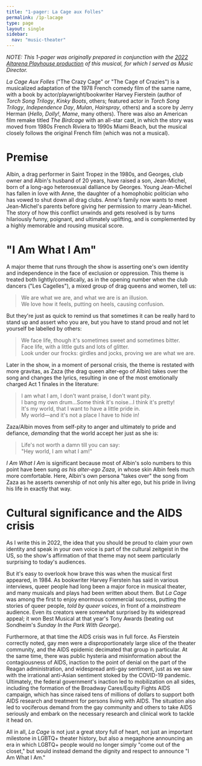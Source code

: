```yaml
---
title: "1-pager: La Cage aux Folles"
permalink: /1p-lacage
type: page
layout: single
sidebar:
  nav: "music-theater"
---
```


_NOTE: This 1-pager was originally prepared in conjunction with the
[2022 Altarena Playhouse production](https://altarena.org) of this
musical, for which I served as Music Director._

_La Cage Aux Folles_ ("The Crazy Cage" or "The Cage of Crazies")
is a musicalized adaptation of the 1978
French comedy film of the same name,
with a book by actor/playwright/bookwriter Harvey Fierstein (author of
_Torch
Song Trilogy_, _Kinky Boots_, others; featured actor in _Torch Song Trilogy_,
_Independence Day_, _Mulan_, _Hairspray_, others) and a score by Jerry Herman
(_Hello, Dolly!_, _Mame_, many others).  There was also an American
film remake titled _The Birdcage_ with an all-star cast, in which the
story was moved from 1980s French Riviera to 1990s Miami Beach, but
the musical closely follows the original French film (which was not a musical).

# Premise

Albin, a drag performer in Saint Tropez in the 1980s, and Georges,
club owner and Albin's husband
of 20 years, have raised a son, Jean-Michel, born of a long-ago heterosexual
dalliance by Georges.
Young Jean-Michel has fallen
in love with Anne, the daughter of a homophobic politician who has
vowed to shut down all drag clubs.
Anne's family now wants to meet Jean-Michel's
parents before giving her permission to marry Jean-Michel.  The story
of how this
conflict unwinds and gets resolved is by turns hilariously funny,
poignant, and ultimately uplifting, and is complemented by a
highly memorable and 
rousing musical score. 

# "I Am What I Am"

A major theme that runs through the show is asserting one's
own identity and independence in the face of exclusion or oppression.
This theme is treated both lightly/comedically, as in the opening
number when the club dancers ("Les Cagelles"), 
a mixed group of drag queens and women, tell us:

<blockquote>
We are what we are, and what we are is an illusion.<br/>
We love how it feels, putting on heels, causing confusion.
</blockquote>

But they're just as quick to remind us that sometimes it can be really
hard to stand up and assert who you are, but you have to stand proud
and not let yourself be labelled by others:

<blockquote>
We face life, though it's sometimes sweet and sometimes bitter.<br/>
Face life, with a little guts and lots of glitter.<br/>
Look under our frocks: girdles and jocks, proving we are what we are.
</blockquote>

Later in the show, in a moment of personal crisis, the theme is
restated with more gravitas, as Zaza (the drag queen alter-ego of
Albin) takes over the song and changes the lyrics, resulting in one of
the most emotionally charged Act 1 finales in the literature:

<blockquote>
I am what I am, I don't want praise, I don't want pity.<br/>
I bang my own drum...Some think it's noise...I think it's pretty!<br/>
It's my world, that I want to have a little pride in.<br/>
My world&#8212;and it's not a place I have to hide in!<br/>
</blockquote>

Zaza/Albin moves from self-pity to anger and ultimately to pride and
defiance, _demanding_ that the world accept her just as she is: 

<blockquote>
Life's not worth a damn till you can say:<br/>
"Hey world, I am what I am!"
</blockquote>

_I Am What I Am_ is significant because most of Albin's solo numbers
to this point have been sung _as his alter-ego Zaza_, 
in whose skin Albin feels much more comfortable.
Here, Albin's own persona "takes over" the song
from Zaza as he asserts ownership of not only his alter ego, but his
pride in living his life in exactly that way.

# Cultural significance and the AIDS crisis

As I write this in 2022, the idea that you should be proud to claim
your own identity and speak in your own voice is part of the cultural
zeitgeist in the US, so the show's affirmation of that theme may not
seem particularly surprising to today's audiences.

But it's easy to overlook how brave this was when the musical first
appeared, in 1984.  As bookwriter Harvey Fierstein has said in various
interviews, queer people had long been a major force in musical
theater, and many musicals and plays had been written about them.  But
_La Cage_ was among the first to enjoy enormous commercial success,
putting the stories of queer people, _told by queer voices_, in front
of a _mainstream_ audience.  Even its creators were somewhat surprised
by its widespread appeal; it won Best Musical at that year's Tony
Awards (beating out Sondheim's _Sunday In the Park With George_).

Furthermore, at that time the AIDS crisis was in full force.
As Fierstein correctly noted, gay men were a disproportionately large
slice of the theater community, and the AIDS epidemic decimated that
group in particular.  At the same time, there was public hysteria and
misinformation about the contagiousness of AIDS, inaction to the point
of denial on the part of the Reagan
administration, and widespread anti-gay sentiment, just as we saw with
the irrational anti-Asian sentiment stoked by the
COVID-19 pandemic.  Ultimately, the federal government's inaction led to mobilization on
all sides, including the formation of the
Broadway Cares/Equity Fights AIDS campaign, which has since raised
tens of millions of dollars to support both AIDS research and
treatment for persons living with AIDS.
The situation also led to vociferous demand from the gay community and
others to take AIDS seriously and embark on 
the necessary research and clinical work to tackle it head on.

All in all, _La Cage_ is not just a great story full of heart, not just
an important milestone in LGBTQ+ theater history, 
but also a megaphone announcing an era in which LGBTQ+ people
would no longer simply "come out of the closet," but would instead demand the dignity
and respect to announce "I Am What I Am."


